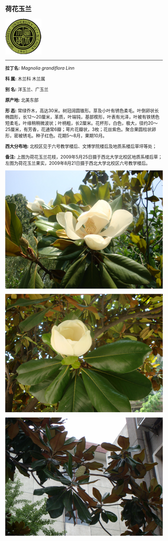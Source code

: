 ## 荷花玉兰

![西北大学校园网络植物志](JPG/nwu.gif)

---

**拉丁名:**  _Magnolia grandiflora Linn_

**科 属:** 木兰科 木兰属

**别 名:** 洋玉兰、广玉兰

**原产地:** 北美东部

**形  态:** 常绿乔木，高达30米。树冠阔圆锥形。芽及小叶有锈色柔毛。叶倒卵状长椭圆形，长12～20厘米，革质，叶端钝，基部楔形，叶表有光泽，叶被有铁锈色短柔毛，叶缘稍稍微波状；叶柄粗，长2厘米。花杯形，白色，极大，径约20～25厘米，有芳香，花通常6瓣；萼片花瓣状，3枚；花丝紫色。聚合果圆柱状卵形，密被锈毛。种子红色。花期5～8月，果期10月。　　　　

**西大分布地:** 北校区见于六号教学楼后、文博学院楼后及地质系楼后草坪等处； 

**备注:** 上图为荷花玉兰花枝，2009年5月25日摄于西北大学北校区地质系楼后草；左图为荷花玉兰果实，2009年8月21日摄于西北大学北校区六号教学楼后。

![荷花玉兰](JPG/荷花玉兰.JPG) 

![荷花玉兰](JPG/荷花玉兰1.JPG) 

![荷花玉兰](JPG/荷花玉兰果实.JPG) 

